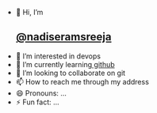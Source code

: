 - 👋 Hi, I’m <br><h2><u> @nadiseramsreeja</u>
- 👀 I’m interested in devops
- 🌱 I’m currently learning<u> github</u>
- 💞️ I’m looking to collaborate on git
- 📫 How to reach me through my address
- 😄 Pronouns: ...
- ⚡ Fun fact: ...

<!---
nadiseramsreeja/nadiseramsreeja is a ✨ special ✨ repository because its `README.md` (this file) appears on your GitHub profile.
You can click the Preview link to take a look at your changes.
--->
